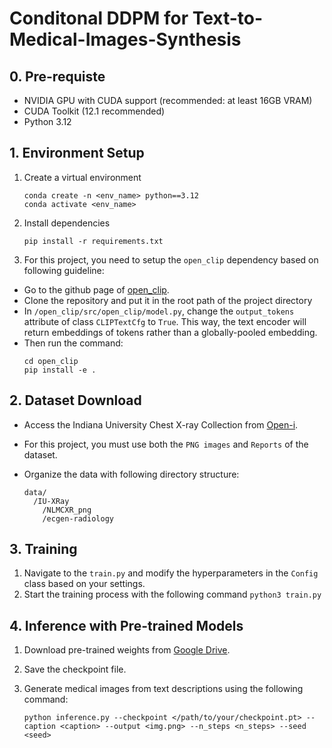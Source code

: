 # Conditonal DDPM for Text-to-Medical-Images-Synthesis

## 0. Pre-requiste

* NVIDIA GPU with CUDA support (recommended: at least 16GB VRAM)
* CUDA Toolkit (12.1 recommended)
* Python 3.12

## 1. Environment Setup

1. Create a virtual environment

    ```
    conda create -n <env_name> python==3.12
    conda activate <env_name>
   ```

3. Install dependencies

    ```pip install -r requirements.txt```

4. For this project, you need to setup the `open_clip` dependency based on following guideline:
  * Go to the github page of [open_clip](https://github.com/mlfoundations/open_clip).
  * Clone the repository and put it in the root path of the project directory
  * In `/open_clip/src/open_clip/model.py`, change the `output_tokens` attribute of class `CLIPTextCfg` to `True`. This way, the text encoder will return embeddings of tokens rather than a globally-pooled embedding.
  * Then run the command:
    ```
    cd open_clip
    pip install -e .
    ```

## 2. Dataset Download
  * Access the Indiana University Chest X-ray Collection from [Open-i](https://openi.nlm.nih.gov/faq).
  * For this project, you must use both the `PNG images` and `Reports` of the dataset.
  * Organize the data with following directory structure:
    
    ```
    data/
      /IU-XRay
        /NLMCXR_png
        /ecgen-radiology    
    ```

## 3. Training

1. Navigate to the `train.py` and modify the hyperparameters in the `Config` class based on your settings.
2. Start the training process with the following command
   ```python3 train.py```

## 4.  Inference with Pre-trained Models

1. Download pre-trained weights from [Google Drive](https://drive.google.com/file/d/1CZSjKLUYmv8malavn2qfcxEKy_ZH_DgG/view?usp=drive_link).
2. Save the checkpoint file.
3. Generate medical images from text descriptions using the following command:  
   
   ```python inference.py --checkpoint </path/to/your/checkpoint.pt> --caption <caption> --output <img.png> --n_steps <n_steps> --seed <seed>```
